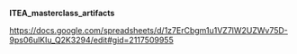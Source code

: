 **ITEA_masterclass_artifacts**

https://docs.google.com/spreadsheets/d/1z7ErCbgm1u1VZ7lW2UZWv75D-9ps06ulKIu_Q2K3294/edit#gid=2117509955
